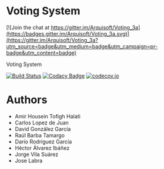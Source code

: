 # Voting System

[![Join the chat at https://gitter.im/Arquisoft/Voting_3a](https://badges.gitter.im/Arquisoft/Voting_3a.svg)](https://gitter.im/Arquisoft/Voting_3a?utm_source=badge&utm_medium=badge&utm_campaign=pr-badge&utm_content=badge)

Voting System

[![Build Status](https://travis-ci.org/Arquisoft/Voting_3a.svg?branch=master)](https://travis-ci.org/Arquisoft/Voting_3a)
[![Codacy Badge](https://api.codacy.com/project/badge/grade/b7c23b065b37409ebc7bf07d9399df36)](https://www.codacy.com/app/jelabra/Voting_3a)
[![codecov.io](https://codecov.io/github/Arquisoft/Voting_3a/coverage.svg?branch=master)](https://codecov.io/github/Arquisoft/Voting_3a?branch=master)


# Authors
* Amir Housein Tofigh Halati
* Carlos Lopez de Juan
* David González García
* Raúl Barba Tamargo
* Darío Rodríguez García
* Héctor Álvarez Ibáñez
* Jorge Vila Suárez
* Jose Labra